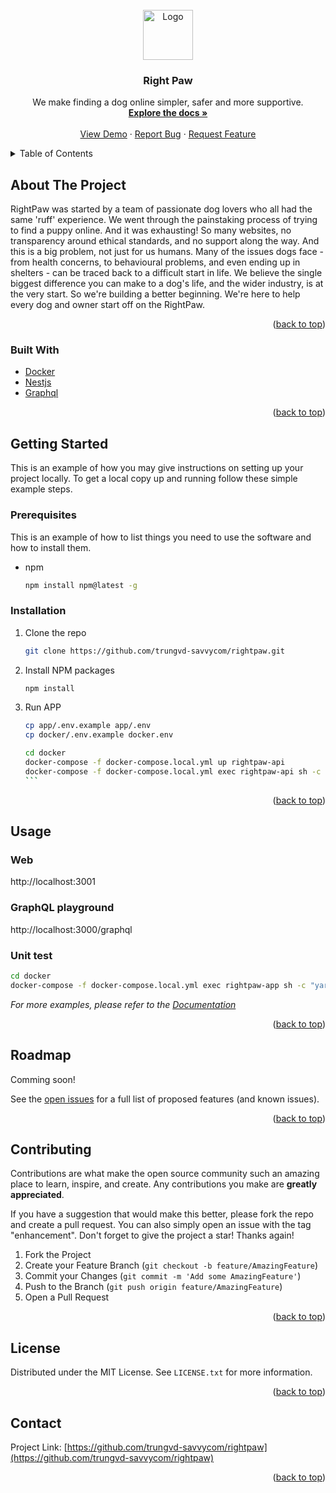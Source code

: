 <!-- PROJECT LOGO -->
<br />
<div align="center">
  <a href="https://github.com/trungvd-savvycom/rightpaw">
    <img src="https://rightpaw.com.au/static/media/rightpaw-breeder-badge.525d900a.svg" alt="Logo" width="80" height="80">
  </a>

<h3 align="center">Right Paw</h3>

  <p align="center">
    We make finding a dog online simpler, safer and more supportive.
    <br />
    <a href="https://github.com/trungvd-savvycom/rightpaw"><strong>Explore the docs »</strong></a>
    <br />
    <br />
    <a href="https://github.com/trungvd-savvycom/rightpaw">View Demo</a>
    ·
    <a href="https://github.com/trungvd-savvycom/rightpaw/issues">Report Bug</a>
    ·
    <a href="https://github.com/trungvd-savvycom/rightpaw/issues">Request Feature</a>
  </p>
</div>



<!-- TABLE OF CONTENTS -->
<details>
  <summary>Table of Contents</summary>
  <ol>
    <li>
      <a href="#about-the-project">About The Project</a>
      <ul>
        <li><a href="#built-with">Built With</a></li>
      </ul>
    </li>
    <li>
      <a href="#getting-started">Getting Started</a>
      <ul>
        <li><a href="#prerequisites">Prerequisites</a></li>
        <li><a href="#installation">Installation</a></li>
      </ul>
    </li>
    <li><a href="#usage">Usage</a></li>
    <li><a href="#roadmap">Roadmap</a></li>
    <li><a href="#contributing">Contributing</a></li>
    <li><a href="#license">License</a></li>
    <li><a href="#contact">Contact</a></li>
  </ol>
</details>



<!-- ABOUT THE PROJECT -->
## About The Project
RightPaw was started by a team of passionate dog lovers who all had the same 'ruff' experience. We went through the painstaking process of trying to find a puppy online. And it was exhausting! So many websites, no transparency around ethical standards, and no support along the way. And this is a big problem, not just for us humans. Many of the issues dogs face - from health concerns, to behavioural problems, and even ending up in shelters - can be traced back to a difficult start in life. We believe the single biggest difference you can make to a dog's life, and the wider industry, is at the very start. So we're building a better beginning. We're here to help every dog and owner start off on the RightPaw.
<p align="right">(<a href="#top">back to top</a>)</p>



### Built With

* [Docker](https://www.docker.com/)
* [Nestjs](https://nestjs.com/)
* [Graphql](https://graphql.org/)

<p align="right">(<a href="#top">back to top</a>)</p>



<!-- GETTING STARTED -->
## Getting Started

This is an example of how you may give instructions on setting up your project locally.
To get a local copy up and running follow these simple example steps.

### Prerequisites

This is an example of how to list things you need to use the software and how to install them.
* npm
  ```sh
  npm install npm@latest -g
  ```

### Installation
1. Clone the repo
   ```sh
   git clone https://github.com/trungvd-savvycom/rightpaw.git
   ```
2. Install NPM packages
   ```sh
   npm install
   ```
3. Run APP
   ````bash
   cp app/.env.example app/.env
   cp docker/.env.example docker.env

   cd docker
   docker-compose -f docker-compose.local.yml up rightpaw-api
   docker-compose -f docker-compose.local.yml exec rightpaw-api sh -c "npx prisma generate && npx prisma db push && npx prisma db seed"
   ```
<p align="right">(<a href="#top">back to top</a>)</p>



<!-- USAGE -->
## Usage

### Web
http://localhost:3001

### GraphQL playground
http://localhost:3000/graphql

### Unit test
```bash
cd docker
docker-compose -f docker-compose.local.yml exec rightpaw-app sh -c "yarn test"
```

_For more examples, please refer to the [Documentation](https://github.com/trungvd-savvycom/rightpaw)_

<p align="right">(<a href="#top">back to top</a>)</p>



<!-- ROADMAP -->
## Roadmap

Comming soon!

See the [open issues](https://github.com/trungvd-savvycom/rightpaw/issues) for a full list of proposed features (and known issues).

<p align="right">(<a href="#top">back to top</a>)</p>



<!-- CONTRIBUTING -->
## Contributing

Contributions are what make the open source community such an amazing place to learn, inspire, and create. Any contributions you make are **greatly appreciated**.

If you have a suggestion that would make this better, please fork the repo and create a pull request. You can also simply open an issue with the tag "enhancement".
Don't forget to give the project a star! Thanks again!

1. Fork the Project
2. Create your Feature Branch (`git checkout -b feature/AmazingFeature`)
3. Commit your Changes (`git commit -m 'Add some AmazingFeature'`)
4. Push to the Branch (`git push origin feature/AmazingFeature`)
5. Open a Pull Request

<p align="right">(<a href="#top">back to top</a>)</p>



<!-- LICENSE -->
## License

Distributed under the MIT License. See `LICENSE.txt` for more information.

<p align="right">(<a href="#top">back to top</a>)</p>



<!-- CONTACT -->
## Contact

Project Link: [https://github.com/trungvd-savvycom/rightpaw](https://github.com/trungvd-savvycom/rightpaw)

<p align="right">(<a href="#top">back to top</a>)</p>
